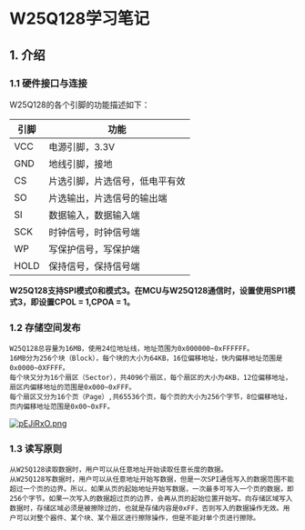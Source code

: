 # W25Q128学习笔记

## 1. 介绍
### 1.1 硬件接口与连接
W25Q128的各个引脚的功能描述如下：

|引脚|功能|
|---|---|
|VCC|电源引脚，3.3V|
|GND|地线引脚，接地|
|CS|片选引脚，片选信号，低电平有效|
|SO|片选输出，片选信号的输出端|
|SI|数据输入，数据输入端|
|SCK|时钟信号，时钟信号端|
|WP|写保护信号，写保护端|
|HOLD|保持信号，保持信号端|

**W25Q128支持SPI模式0和模式3。在MCU与W25Q128通信时，设置使用SPI1模式3，即设置CPOL = 1,CPOA = 1。**

### 1.2 存储空间发布
    W25Q128总容量为16MB，使用24位地址线，地址范围为0x000000~0xFFFFFF。
    16MB分为256个块（Block），每个块的大小为64KB，16位偏移地址，快内偏移地址范围是0x0000~0XFFFF。
    每个块又分为16个扇区（Sector），共4096个扇区，每个扇区的大小为4KB，12位偏移地址，扇区内偏移地址的范围是0x000~0xFFF。
    每个扇区又分为16个页（Page）,共65536个页，每个页的大小为256个字节，8位偏移地址，页内偏移地址范围是0x00~0xFF。
[![pEJiRxO.png](https://s21.ax1x.com/2025/03/04/pEJiRxO.png)](https://imgse.com/i/pEJiRxO)

### 1.3 读写原则
    从W25Q128读取数据时，用户可以从任意地址开始读取任意长度的数据。
    从W25Q128写数据时，用户可以从任意地址开始写数据，但是一次SPI通信写入的数据范围不能超过一个页的边界。所以，如果从页的起始地址开始写数据，一次最多可写入一个页的数据，即256个字节。如果一次写入的数据超过页的边界，会再从页的起始位置开始写。向存储区域写入数据时，存储区域必须是被擦除过的，也就是存储内容是0xFF，否则写入的数据操作无效。用户可以对整个器件、某个块、某个扇区进行擦除操作，但是不能对单个页进行擦除。


